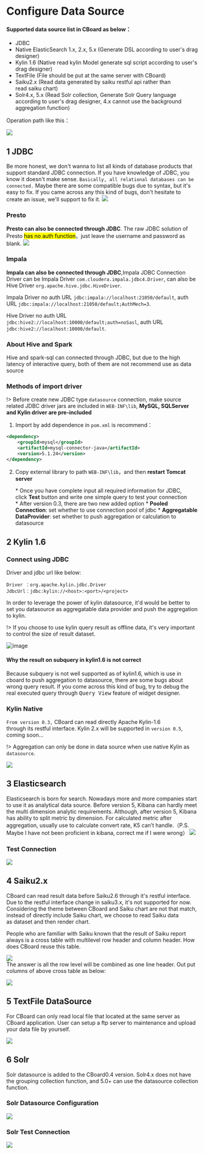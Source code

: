 <h1> Configure Data Source </h1>

<div class="bs-callout bs-callout-info">
    <h4>Supported data source list in CBoard as below：</h4>
    <ul>
        <li>JDBC</li>
        <li>Native ElasticSearch 1.x, 2.x, 5.x (Generate DSL according to user's drag designer)</li>
        <li>Kylin 1.6 (Native read kylin Model  generate sql script according to user's drag designer)</li>
        <li>TextFile (File should be put at the same server with CBoard)</li>
        <li>Saiku2.x (Read data generated by saiku restful api rather than read saiku chart)</li>
        <li>Solr4.x, 5.x (Read Solr collection, Generate Solr Query language according to user's drag designer, 4.x cannot use the background aggregation function)</li>
    </ul>
</div>


Operation path like this：

![](../../assets/new_datasource.png)

## 1 JDBC
Be more honest, we don't wanna to list all kinds of database products that support standard JDBC connection.
If you have knowledge of JDBC, you know it doesn't make sense. `Basically, all relational databases can be connected.` Maybe there are some compatible bugs due to syntax, but it's easy to fix. If you came across any this kind of bugs, don't hesitate to create an issue, we'll support to fix it.
![](../../assets/jdbc-datasource.png)

### Presto
**Presto can also be connected through JDBC**. The raw JDBC solution of Presto <mark>has no auth function</mark>，just leave the username and password as blank.
![](../../assets/datasource-presto.png)

### Impala
**Impala can also be connected through JDBC**,Impala JDBC Connection Driver can be Impala Driver `com.cloudera.impala.jdbc4.Driver`, can also be Hive Driver `org.apache.hive.jdbc.HiveDriver`.</p>
Impala Driver no auth URL `jdbc:impala://localhost:21050/default`, auth URL `jdbc:impala://localhost:21050/default;AuthMech=3`.</p>
Hive Driver no auth URL `jdbc:hive2://localhost:10000/default;auth=noSasl`, auth URL `jdbc:hive2://localhost:10000/default`.

### About Hive and Spark
Hive and spark-sql can connected through JDBC, but due to the high latency of interactive query, both of them are not recommend use as data source

### Methods of import driver

!> Before create new JDBC type `datasource` connection, make source related JDBC driver jars are included in <code>WEB-INF\lib</code>, <b>MySQL, SQLServer and Kylin driver are pre-included</b>
1. Import by add dependence in `pom.xml` is recommend：

```xml
<dependency>
    <groupId>mysql</groupId>
    <artifactId>mysql-connector-java</artifactId>
    <version>5.1.24</version>
</dependency>
```

2. Copy external library to path <code>WEB-INF\lib</code>，and then **restart Tomcat server**

    * Once you have complete input all required information for JDBC, click **Test** button and write one simple query to test your connection
    * After version 0.3, there are two new added option
        * **Pooled Connection**: set whether to use connection pool of jdbc
        * **Aggregatable DataProvider**: set whether to push aggregation or calculation to datasource

## 2 Kylin 1.6

### Connect using JDBC

Driver and jdbc url like below:

```
Driver ：org.apache.kylin.jdbc.Driver
JdbcUrl：jdbc:kylin://<host>:<port>/<project>
```
In order to leverage the power of kylin datasource, it'd would be better to set you datasource as aggregatable data provider and push the aggregation to kylin.

!> If you choose to use kylin query result as offline data, it's very important to control the size of result dataset.

![image](../../assets/6d91308c-c2cb-11e6-8366-3422662c0837.png)

<div class="bs-callout bs-callout-warning">
    <h4>Why the result on subquery in kylin1.6 is not correct</h4>
    Because subquery is not well supported as of kylin1.6, which is use in cboard to push aggregation to datasource, there are some bugs about wrong query result. If you come across this kind of bug, try to debug the real executed query through <kbd>Query View</kbd> feature of widget designer.
</div>

### Kylin Native

`From version 0.3,` CBoard can read directly Apache Kylin-1.6 through its restful interface.
Kylin 2.x will be supported in `version 0.5`, coming soon...

!> Aggregation can only be done in data source when use native Kylin as `datasource`.

![](../../assets/kylin-native-datasource.png)

## 3 Elasticsearch

Elasticsearch is born for search. Nowadays more and more companies start to use it as analytical data source. Before version 5, Kibana can hardly meet the multi dimension analytic requirements. Although, after version 5, Kibana has ability to split metric by dimension. For calculated metric after aggregation, usually use to calculate convert rate, K5 can’t handle.（P.S. Maybe I have not been proficient in kibana, correct me if I were wrong）
![](../../assets/es-datasource.png)

### Test Connection
![](../../assets/ds-test-es.png)

## 4 Saiku2.x

CBoard can read result data before Saiku2.6 through it's restful interface. Due to the restful interface change in saiku3.x, it's not supported for now. Considering the theme between CBoard and Saiku chart are not that match, instead of directly include Saiku chart, we choose to read Saiku data as dataset and then render chart.

People who are familiar with Saiku known that the result of Saiku report always is a cross table with multilevel row header and column header. How does CBoard reuse this table.

![](../../assets/saiku_crtbl.png)  
The answer is all the row level will be combined as one line header. Out put columns of above cross table as below:

![](../../assets/saiku_crtbl_header.png)

## 5 TextFile DataSource

For CBoard can only read local file that located at the same server as CBoard application. User can setup a ftp server to maintenance and upload your data file by yourself.

![](../../assets/datasource-textfile.png)

## 6 Solr
Solr datasource is added to the CBoard0.4 version. Solr4.x does not have the grouping collection function, and 5.0+ can use the datasource collection function.

### Solr Datasource Configuration
![](../../assets/solr-ds-config.png)

### Solr Test Connection
![](../../assets/solr-ds-test.png)
